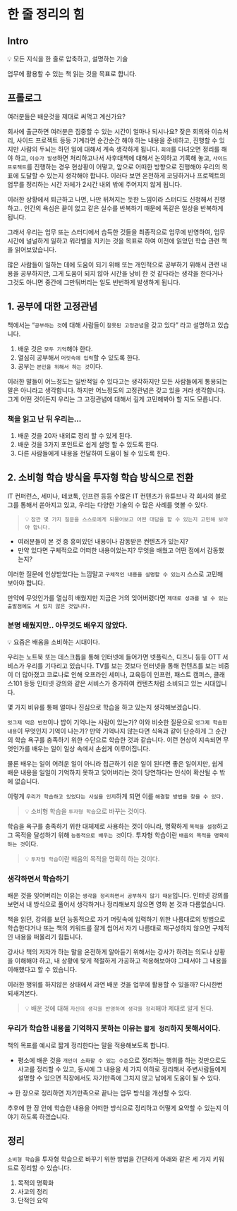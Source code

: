 # 한 줄 정리의 힘

## Intro

<aside>
💡 모든 지식을 한 줄로 압축하고, 설명하는 기술
</aside>

업무에 활용할 수 있는 책 읽는 것을 목표로 합니다.

## 프롤로그

여러분들은 배운것을 제대로 써먹고 계신가요?

회사에 출근하면 여러분은 집중할 수 있는 시간이 얼마나 되시나요?
잦은 회의와 이슈처리, 사이드 프로젝트 등등 기계라면 순간순간 해야 하는 내용을 준비하고, 진행할 수 있지만
사람의 두뇌는 하던 일에 대해서 계속 생각하게 됩니다.
`회의`를 다녀오면 정리를 해야 하고, `이슈가 발생`하면 처리하고나서 사후대책에 대해서 논의하고 기록해 놓고, `사이드 프로젝트`를 진행하는 경우 현상황이 어떻고, 앞으로 어떠한 방향으로 진행해야 우리의 목표에 도달할 수 있는지 생각해야 합니다.
이러다 보면 온전하게 코딩하거나 프로젝트의 업무를 정리하는 시간 자체가 2시간 내외 밖에 주어지지 않게 됩니다.

이러한 상황에서 퇴근하고 나면, 나만 뒤쳐지는 듯한 느낌이라 스터디도 신청해서 진행하고..
인간의 욕심은 끝이 없고 같은 실수를 반복하기 때문에 똑같은 일상을 반복하게 됩니다.

그래서 우리는 업무 또는 스터디에서 습득한 것들을 최종적으로 업무에 반영하여, 업무 시간에 널널하게 일하고 워라벨을 지키는 것을 목표로 하여 이전에 읽었던 학습 관련 책을 읽어보았습니다.

많은 사람들이 일하는 데에 도움이 되기 위해 또는 개인적으로 공부하기 위해서 관련 내용을 공부하지만, 그게 도움이 되지 않아 시간을 낭비 한 것 같다라는 생각을 한다거나 그것도 아니면 중간에 그만둬버리는 일도 빈번하게 발생하게 됩니다.

## 1. 공부에 대한 고정관념

책에서는 “`공부하는 것`에 대해 사람들이 `잘못된 고정관념`을 갖고 있다” 라고 설명하고 있습니다.

1. 배운 것은 `모두 기억`해야 한다.
2. 열심히 공부해서 `머릿속에 입력`할 수 있도록 한다.
3. 공부는 `본인을 위해서 하는 것`이다.

이러한 말들이 어느정도는 일반적일 수 있다고는 생각하지만 모든 사람들에게 통용되는 말은 아니라고 생각합니다.
하지만 어느정도의 고정관념은 갖고 있을 거라 생각합니다. 그게 어떤 것이든지 우리는 그 고정관념에 대해서 깊게 고민해봐야 할 지도 모릅니다.

### 책을 읽고 난 뒤 우리는...

1. 배운 것을 20자 내외로 정리 할 수 있게 된다.
2. 배운 것을 3가지 포인트로 쉽게 설명 할 수 있도록 한다.
3. 다른 사람들에게 내용을 전달하여 도움이 될 수 있도록 한다.

## 2. 소비형 학습 방식을 투자형 학습 방식으로 전환

IT 컨퍼런스, 세미나, 테코톡, 인프런 등등 수많은 IT 컨텐츠가 유튜브나 각 회사의 블로그를 통해서 쏟아지고 있고, 우리는 다양한 기술의 수 많은 사례를 엿볼 수 있다.

> 💡 `잠깐 몇 가지 질문을 스스로에게 되물어보고 어떤 대답을 할 수 있는지 고민해 보아야 합니다.`

- 여러분들이 본 것 중 흥미있던 내용이나 감동받은 컨텐츠가 있는지?
- 만약 있다면 구체적으로 어떠한 내용이었는지? 무엇을 배웠고 어떤 점에서 감동했는지?

이러한 질문에 인상받았다는 느낌말고 `구체적인 내용을 설명할 수 있는지` 스스로 고민해 보아야 합니다.

만약에 무엇인가를 열심히 배웠지만 지금은 거의 잊어버렸다면 `제대로 성과를 낼 수 있는 출발점에도 서 있지 않은 것입니다.`

### 분명 배웠지만.. 아무것도 배우지 않았다.

<aside>
💡 요즘은 배움을 소비하는 시대이다.

</aside>

우리는 노트북 또는 데스크톱을 통해 인터넷에 들어가면 넷플릭스, 디즈니 등등 OTT 서비스가 우리를 기다리고 있습니다.
TV를 보는 것보다 인터넷을 통해 컨텐츠를 보는 비중이 더 많아졌고 코로나로 인해 오프라인 세미나, 교육등이 인프런, 패스트 캠퍼스, 클래스101 등등 인터넷 강의와 같은 서비스가 증가하여 컨텐츠처럼 소비되고 있는 시대입니다.

몇 가지 비유를 통해 얼마나 진심으로 학습을 하고 있는지 생각해보겠습니다.

`엇그제 먹은 반찬`이나 밥이 기억나는 사람이 있는가? 이와 비슷한 질문으로 `엇그제 학습한 내용`이 무엇인지 기억이 나는가?
만약 기억나지 않는다면 식욕과 같이 단순하게 그 순간의 학습 욕구를 충족하기 위한 수단으로 학습한 것과 같습니다.
이런 현상이 지속되면 무엇인가를 배우는 일이 일상 속에서 손쉽게 이루어집니다.

물론 배우는 일이 어려운 일이 아니라 접근하기 쉬운 일이 된다면 좋은 일이지만, 쉽게 배운 내용을 일일이 기억하지 못하고 잊어버리는 것이 당연하다는 인식이 확산될 수 밖에 없습니다.

이렇게 `우리가 학습하고 있었다는 사실을 인지`하게 되면 이를 `해결할 방법을 찾을 수 있다.`

> 💡 소비형 학습을 `투자형 학습`으로 바꾸는 것이다.


학습을 욕구를 충족하기 위한 대체제로 사용하는 것이 아니라, 명확하게 `목적을 설정`하고 그 목적을 달성하기 위해 `능동적으로 배우는 것`이다. 투자형 학습이란 `배움의 목적을 명확히 하는 것`이다.

> 💡 `투자형 학습`이란 배움의 목적을 명확히 하는 것이다.

### 생각하면서 학습하기

배운 것을 잊어버리는 이유는 `생각을 정리하면서 공부하지 않기 때문`입니다.
인터넷 강의를 보면서 내 방식으로 풀어서 생각하거나 정리해보지 않으면 영화 본 것과 다름없습니다.

책을 읽던, 강의를 보던 능동적으로 자기 머릿속에 입력하기 위한 나름대로의 방법으로 학습한다거나 또는 책의 키워드를 잘게 씹어서 자기 나름대로 재구성하지 않으면 구체적인 내용을 떠올리기 힘듭니다.

강사나 책의 저자가 하는 말을 온전하게 알아듣기 위해서는 강사가 하려는 의도나 상황을 이해해야 하고, 내 상황에 맞게 적절하게 가공하고 적용해보아야 그때서야 그 내용을 이해했다고 할 수 있습니다.

이러한 행위를 하지않은 상태에서 과연 배운 것을 업무에 활용할 수 있을까? 다시한번 되새겨본다.


> 💡 배운 것에 대해 `자신의 생각을 반영하여 생각을 정리`해야 제대로 알게 된다.

###  우리가 학습한 내용을 기억하지 못하는 이유는 `짧게 정리`하지 못해서이다.

책의 목표를 예시로 짧게 정리한다는 말을 적용해보도록 합니다.

- 평소에 배운 것을 `개인이 소화할 수 있는 수준`으로 정리하는 행위를 하는 것만으로도 사고를 정리할 수 있고, 동시에 그 내용을 세 가지 이하로 정리해서 주변사람들에게 설명할 수 있으면 직장에서도 자기만족에 그치지 않고 남에게 도움이 될 수 있다.

→ 한 장으로 정리하면 자기만족으로 끝나는 업무 방식을 개선할 수 있다.

추후에 한 장 안에 학습한 내용을 어떠한 방식으로 정리하고 어떻게 요약할 수 있는지 이야기 하도록 하겠습니다.

## 정리

`소비형 학습`을 투자형 학습으로 바꾸기 위한 방법을 간단하게 아래와 같은 세 가지 키워드로 정리할 수 있습니다.

1. 목적의 명확화
2. 사고의 정리
3. 단적인 요약